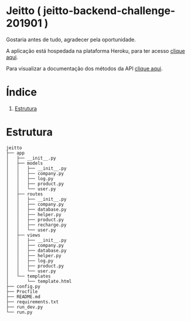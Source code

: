 # Jeitto ( jeitto-backend-challenge-201901 )
Gostaria antes de tudo, agradecer pela oportunidade.

A aplicação está hospedada na plataforma Heroku, para ter acesso <a href="https://jeitto.herokuapp.com/" target="_blank">clique aqui</a>.

Para visualizar a documentação dos métodos da API <a href="https://documenter.getpostman.com/view/11794083/SzzobGC7" target="_blank">clique aqui</a>.

# Índice
1. [Estrutura](#estrutura)

<a id="estrutura"></a>
# Estrutura
```
jeitto
├── app
│   ├── __init__.py
│   ├── models
│   │   ├── __init__.py
│   │   ├── company.py
│   │   ├── log.py
│   │   ├── product.py
│   │   └── user.py
│   ├── routes
│   │   ├── __init__.py
│   │   ├── company.py
│   │   ├── database.py
│   │   ├── helper.py
│   │   ├── product.py
│   │   ├── recharge.py
│   │   └── user.py
│   ├── views
│   │   ├── __init__.py
│   │   ├── company.py
│   │   ├── database.py
│   │   ├── helper.py
│   │   ├── log.py
│   │   ├── product.py
│   │   └── user.py
│   └── templates
│       └── template.html
├── config.py
├── Procfile
├── README.md
├── requirements.txt
├── run_dev.py
└── run.py
```